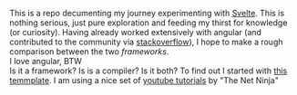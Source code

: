 This is a repo decumenting my journey experimenting with [Svelte](https://svelte.dev). This is nothing serious, just pure exploration
and feeding my thirst for knowledge (or curiosity). Having already worked extensively with angular (and contributed to the community via [stackoverflow](https://stackoverflow.com/users/5927361/kisinga?tab=profile)), I hope to make a rough comparison between the two _frameworks_.  
I love angular, BTW  
Is it a framework? Is is a compiler? Is it both? To find out I started with [this temmplate](https://github.com/sveltejs/template).
I am using a nice set of [youtube tutorials](https://www.youtube.com/playlist?list=PL4cUxeGkcC9hlbrVO_2QFVqVPhlZmz7tO) by "The Net Ninja"

